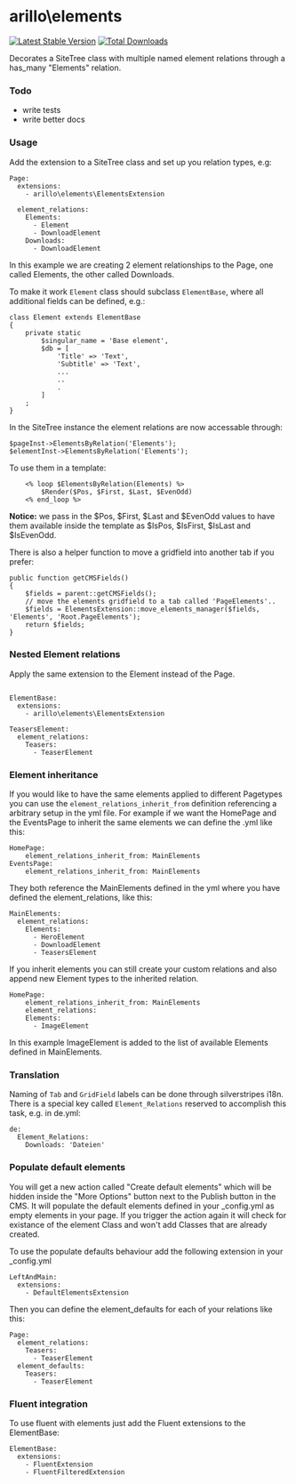 # arillo\elements

[![Latest Stable Version](https://poser.pugx.org/arillo/silverstripe-elements/v/stable?format=flat)](https://packagist.org/packages/arillo/silverstripe-elements)
[![Total Downloads](https://poser.pugx.org/arillo/silverstripe-elements/downloads?format=flat)](https://packagist.org/packages/arillo/silverstripe-elements)

Decorates a SiteTree class with multiple named element relations through a has_many "Elements" relation.

### Todo
+ write tests
+ write better docs

### Usage
Add the extension to a SiteTree class and set up you relation types, e.g:

```
Page:
  extensions:
    - arillo\elements\ElementsExtension

  element_relations:
    Elements:
      - Element
      - DownloadElement
    Downloads:
      - DownloadElement
```

In this example we are creating 2 element relationships to the Page, one called Elements, the other called Downloads.

To make it work `Element` class should subclass `ElementBase`, where all additional fields can be defined, e.g.:

```
class Element extends ElementBase
{
    private static
        $singular_name = 'Base element',
        $db = [
            'Title' => 'Text',
            'Subtitle' => 'Text',
            ...
            ..
            .
        ]
    ;
}
```


In the SiteTree instance the element relations are now accessable through:

```
$pageInst->ElementsByRelation('Elements');
$elementInst->ElementsByRelation('Elements');
```

To use them in a template:
```
	<% loop $ElementsByRelation(Elements) %>
		$Render($Pos, $First, $Last, $EvenOdd)
	<% end_loop %>
```

__Notice:__ we pass in the $Pos, $First, $Last and $EvenOdd values to have them available inside the template as $IsPos, $IsFirst, $IsLast and $IsEvenOdd.

There is also a helper function to move a gridfield into another tab if you prefer:

```
public function getCMSFields()
{
    $fields = parent::getCMSFields();
    // move the elements gridfield to a tab called 'PageElements'..
    $fields = ElementsExtension::move_elements_manager($fields, 'Elements', 'Root.PageElements');
    return $fields;
}
```

### Nested Element relations
Apply the same extension to the Element instead of the Page.

```

ElementBase:
  extensions:
    - arillo\elements\ElementsExtension

TeasersElement:
  element_relations:
    Teasers:
      - TeaserElement
```

### Element inheritance
If you would like to have the same elements applied to different Pagetypes you can use the ```element_relations_inherit_from``` definition referencing a arbitrary setup in the yml file. For example if we want the HomePage and the EventsPage to inherit the same elements we can define the .yml like this:

```
HomePage:
	element_relations_inherit_from: MainElements
EventsPage:
	element_relations_inherit_from: MainElements
```

They both reference the MainElements defined in the yml where you have defined the element_relations, like this:

```
MainElements:
  element_relations:
    Elements:
      - HeroElement
      - DownloadElement
      - TeasersElement
```

If you inherit elements you can still create your custom relations and also append new Element types to the inherited relation.

```
HomePage:
    element_relations_inherit_from: MainElements
    element_relations:
    Elements:
      - ImageElement
```

In this example ImageElement is added to the list of available Elements defined in MainElements.

### Translation
Naming of `Tab` and `GridField` labels can be done through silverstripes i18n.
There is a special key called `Element_Relations` reserved to accomplish this task, e.g. in de.yml:

```
de:
  Element_Relations:
    Downloads: 'Dateien'
```

### Populate default elements
You will get a new action called "Create default elements" which will be hidden inside the "More Options" button next to the Publish button in the CMS.
It will populate the default elements defined in your _config.yml as empty elements in your page. If you trigger the action again it will check for existance of the element Class and won't add Classes that are already created.

To use the populate defaults behaviour add the following extension in your _config.yml

```
LeftAndMain:
  extensions:
    - DefaultElementsExtension
```

Then you can define the element_defaults for each of your relations like this:

```
Page:
  element_relations:
    Teasers:
      - TeaserElement
  element_defaults:
    Teasers:
      - TeaserElement
```


### Fluent integration
To use fluent with elements just add the Fluent extensions to the ElementBase:

```
ElementBase:
  extensions:
    - FluentExtension
    - FluentFilteredExtension
```
